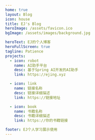 ```yaml
---
home: true
layout: Blog
icon: house
title: EJ's Blog
heroImage: /assets/favicon.ico
bgImage: /assets/images/background.jpg

heroText: EJ的个人博客
heroFullScreen: true
tagline: Patience
projects:
  - icon: robot
    name: AI助手平台
    desc: 基于Spring AI开发的AI助手
    link: https://ejing.xyz

  - icon: link
    name: 链接名称
    desc: 链接详细描述
    link: https://链接地址

  - icon: book
    name: 书籍名称
    desc: 书籍详细描述
    link: https://你的书籍链接

footer: EJ个人学习展示使用
---
```


